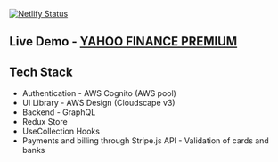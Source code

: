 [![Netlify Status](https://api.netlify.com/api/v1/badges/1b6dfc88-438f-472b-a571-9bdf88964ef6/deploy-status)](https://app.netlify.com/sites/awsui/deploys)

## Live Demo - [YAHOO FINANCE PREMIUM](https://yhfinance.netlify.app/)

## Tech Stack

- Authentication - AWS Cognito (AWS pool)
- UI Library - AWS Design (Cloudscape v3)
- Backend - GraphQL
- Redux Store
- UseCollection Hooks
- Payments and billing through Stripe.js API - Validation of cards and banks